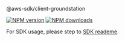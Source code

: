 @aws-sdk/client-groundstation

[![NPM version](https://img.shields.io/npm/v/@aws-sdk/client-groundstation/preview.svg)](https://www.npmjs.com/package/@aws-sdk/client-groundstation)
[![NPM downloads](https://img.shields.io/npm/dm/@aws-sdk/client-groundstation.svg)](https://www.npmjs.com/package/@aws-sdk/client-groundstation)

For SDK usage, please step to [SDK reademe](https://github.com/aws/aws-sdk-js-v3).

